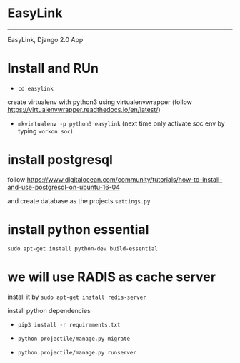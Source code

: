 # EasyLink #

---

EasyLink, Django 2.0 App


# Install and RUn #

- `cd easylink`

create virtualenv with python3 using virtualenvwrapper
(follow https://virtualenvwrapper.readthedocs.io/en/latest/)

- `mkvirtualenv -p python3 easylink` (next time only activate soc env by typing `workon soc`)

# install postgresql #

follow https://www.digitalocean.com/community/tutorials/how-to-install-and-use-postgresql-on-ubuntu-16-04

and create database as the projects `settings.py`


# install python essential

`sudo apt-get install python-dev build-essential`


# we will use RADIS as cache server

install it by
`sudo apt-get install redis-server`


install python dependencies

- `pip3 install -r requirements.txt`

- `python projectile/manage.py migrate`

- `python projectile/manage.py runserver`

